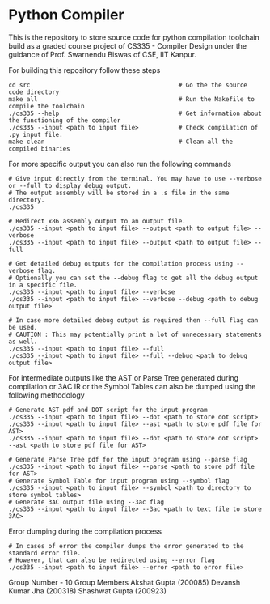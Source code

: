 # Python Compiler

This is the repository to store source code for python compilation toolchain build as a graded course project of CS335 - Compiler Design under the guidance of Prof. Swarnendu Biswas of CSE, IIT Kanpur.

For building this repository follow these steps
```
cd src                                         # Go the the source code directory
make all                                       # Run the Makefile to compile the toolchain
./cs335 --help                                 # Get information about the functioning of the compiler
./cs335 --input <path to input file>           # Check compilation of .py input file.
make clean                                     # Clean all the compiled binaries
```

For more specific output you can also run the following commands
```
# Give input directly from the terminal. You may have to use --verbose or --full to display debug output.
# The output assembly will be stored in a .s file in the same directory.
./cs335

# Redirect x86 assembly output to an output file.
./cs335 --input <path to input file> --output <path to output file> --verbose
./cs335 --input <path to input file> --output <path to output file> --full

# Get detailed debug outputs for the compilation process using --verbose flag.
# Optionally you can set the --debug flag to get all the debug output in a specific file.
./cs335 --input <path to input file> --verbose
./cs335 --input <path to input file> --verbose --debug <path to debug output file>

# In case more detailed debug output is required then --full flag can be used.
# CAUTION : This may potentially print a lot of unnecessary statements as well.
./cs335 --input <path to input file> --full
./cs335 --input <path to input file> --full --debug <path to debug output file>
```

For intermediate outputs like the AST or Parse Tree generated during compilation or 3AC IR or the Symbol Tables can also be dumped using the following methodology
```
# Generate AST pdf and DOT script for the input program
./cs335 --input <path to input file> --dot <path to store dot script>
./cs335 --input <path to input file> --ast <path to store pdf file for AST>
./cs335 --input <path to input file> --dot <path to store dot script> --ast <path to store pdf file for AST>

# Generate Parse Tree pdf for the input program using --parse flag
./cs335 --input <path to input file> --parse <path to store pdf file for AST>
# Generate Symbol Table for input program using --symbol flag
./cs335 --input <path to input file> --symbol <path to directory to store symbol tables>
# Generate 3AC output file using --3ac flag
./cs335 --input <path to input file> --3ac <path to text file to store 3AC>
```

Error dumping during the compilation process
```
# In cases of error the compiler dumps the error generated to the standard error file.
# However, that can also be redirected using --error flag
./cs335 --input <path to input file> --error <path to error file>
```

Group Number - 10
Group Members
Akshat Gupta (200085)
Devansh Kumar Jha (200318)
Shashwat Gupta (200923)
